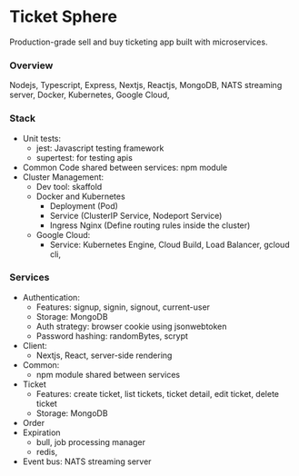 # Ticket Sphere

Production-grade sell and buy ticketing app built with microservices.

### Overview

Nodejs, Typescript, Express, Nextjs, Reactjs, MongoDB, NATS streaming server, Docker, Kubernetes, Google Cloud,

### Stack

- Unit tests:
  - jest: Javascript testing framework
  - supertest: for testing apis
- Common Code shared between services: npm module
- Cluster Management:
  - Dev tool: skaffold
  - Docker and Kubernetes
    - Deployment (Pod)
    - Service (ClusterIP Service, Nodeport Service)
    - Ingress Nginx (Define routing rules inside the cluster)
  - Google Cloud:
    - Service: Kubernetes Engine, Cloud Build, Load Balancer, gcloud cli,

### Services

- Authentication:
  - Features: signup, signin, signout, current-user
  - Storage: MongoDB
  - Auth strategy: browser cookie using jsonwebtoken
  - Password hashing: randomBytes, scrypt
- Client:
  - Nextjs, React, server-side rendering
- Common:
  - npm module shared between services
- Ticket
  - Features: create ticket, list tickets, ticket detail, edit ticket, delete ticket
  - Storage: MongoDB
- Order
- Expiration
  - bull, job processing manager
  - redis,
- Event bus: NATS streaming server
